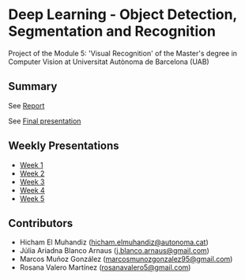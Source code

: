 # Deep Learning - Object Detection, Segmentation and Recognition
Project of the Module 5: 'Visual Recognition' of the Master's degree in Computer Vision at Universitat Autònoma de Barcelona (UAB)

## Summary


See [Report](https://drive.google.com/file/d/1NsAixThfPALSulxXSsFDOKwCdwyTUNVN/view?usp=sharing)

See [Final presentation](https://docs.google.com/presentation/d/1nPwlCHGlLrcKaL0LH1lMCXUMN5jvqYultALSiyI4Pxk/edit?usp=sharing)

## Weekly Presentations
- [Week 1](https://docs.google.com/presentation/d/1XPTX1Sf6YAQdPDTRzum0DXd-mlH4HxPxtdx3mtumpD8/edit?usp=sharing)
- [Week 2](https://docs.google.com/presentation/d/1eQep2SLIjTUQGS5WybsqWIeyFXc97rUEWzsONpxUJ8E/edit?usp=sharing)
- [Week 3](https://docs.google.com/presentation/d/1DKXmh0aQyMgg4aX0hh030le_qob-_6oAPEDtJWaUbYw/edit?usp=sharing)
- [Week 4](https://docs.google.com/presentation/d/14VoQh25XdzZcInNpLSBrVA1uah9U5xs232Vx8Sg79R0/edit?usp=sharing)
- [Week 5](https://docs.google.com/presentation/d/1EywlRLPATCfnvZnyKMnBkl1EoyofRSPS7AaHZziypsk/edit?usp=sharing)

## Contributors
- Hicham El Muhandiz (hicham.elmuhandiz@autonoma.cat)
- Júlia Ariadna Blanco Arnaus (j.blanco.arnaus@gmail.com)
- Marcos Muñoz González (marcosmunozgonzalez95@gmail.com)
- Rosana Valero Martínez (rosanavalero5@gmail.com)
